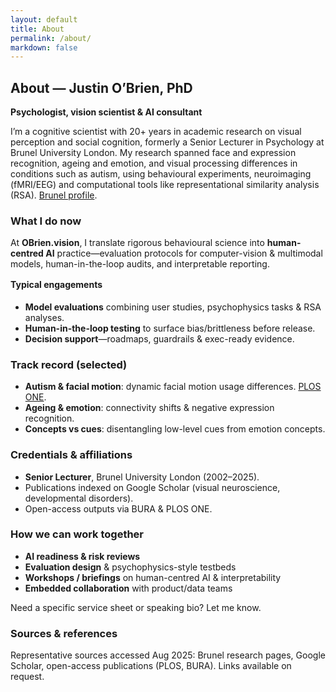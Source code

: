 ```yaml
---
layout: default
title: About
permalink: /about/
markdown: false
---
```

<div class="grid-cards max-3 about-grid">
	<article class="card"><div class="card__body">
		<h2 class="card__title">About — Justin O’Brien, PhD</h2>
		<p><strong>Psychologist, vision scientist & AI consultant</strong></p>
		<p>I’m a cognitive scientist with 20+ years in academic research on visual perception and social cognition, formerly a Senior Lecturer in Psychology at Brunel University London. My research spanned face and expression recognition, ageing and emotion, and visual processing differences in conditions such as autism, using behavioural experiments, neuroimaging (fMRI/EEG) and computational tools like representational similarity analysis (RSA). <a href="https://www.brunel.ac.uk/people/justin-obrien/research">Brunel profile</a>.</p>
	</div></article>
	<article class="card"><div class="card__body">
		<h3 class="card__title">What I do now</h3>
		<p>At <strong>OBrien.vision</strong>, I translate rigorous behavioural science into <strong>human-centred AI</strong> practice—evaluation protocols for computer-vision & multimodal models, human-in-the-loop audits, and interpretable reporting.</p>
		<h4 class="card__meta" style="margin-top:1rem;">Typical engagements</h4>
		<ul>
			<li><strong>Model evaluations</strong> combining user studies, psychophysics tasks & RSA analyses.</li>
			<li><strong>Human-in-the-loop testing</strong> to surface bias/brittleness before release.</li>
			<li><strong>Decision support</strong>—roadmaps, guardrails & exec-ready evidence.</li>
		</ul>
	</div></article>
	<article class="card"><div class="card__body">
		<h3 class="card__title">Track record (selected)</h3>
		<ul>
			<li><strong>Autism & facial motion</strong>: dynamic facial motion usage differences. <a href="https://journals.plos.org/plosone/article?id=10.1371%2Fjournal.pone.0102173">PLOS ONE</a>.</li>
			<li><strong>Ageing & emotion</strong>: connectivity shifts & negative expression recognition.</li>
			<li><strong>Concepts vs cues</strong>: disentangling low-level cues from emotion concepts.</li>
		</ul>
	</article>
	<article class="card"><div class="card__body">
		<h3 class="card__title">Credentials & affiliations</h3>
		<ul>
			<li><strong>Senior Lecturer</strong>, Brunel University London (2002–2025).</li>
			<li>Publications indexed on Google Scholar (visual neuroscience, developmental disorders).</li>
			<li>Open-access outputs via BURA & PLOS ONE.</li>
		</ul>
	</div></article>
	<article class="card"><div class="card__body">
		<h3 class="card__title">How we can work together</h3>
		<ul>
			<li><strong>AI readiness & risk reviews</strong></li>
			<li><strong>Evaluation design</strong> & psychophysics-style testbeds</li>
			<li><strong>Workshops / briefings</strong> on human-centred AI & interpretability</li>
			<li><strong>Embedded collaboration</strong> with product/data teams</li>
		</ul>
		<p>Need a specific service sheet or speaking bio? Let me know.</p>
	</div></article>
	<article class="card"><div class="card__body">
		<h3 class="card__title">Sources & references</h3>
		<p>Representative sources accessed Aug 2025: Brunel research pages, Google Scholar, open-access publications (PLOS, BURA). Links available on request.</p>
	</div></article>
</div>
